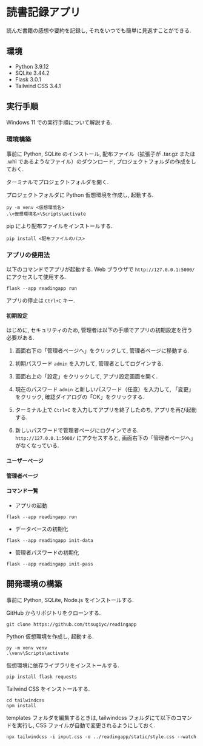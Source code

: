 ﻿# 読書記録アプリ
読んだ書籍の感想や要約を記録し, それをいつでも簡単に見返すことができる.

## 環境
- Python 3.9.12
- SQLite 3.44.2
- Flask 3.0.1
- Tailwind CSS 3.4.1

## 実行手順
Windows 11 での実行手順について解説する.

### 環境構築
事前に Python, SQLite のインストール, 配布ファイル（拡張子が .tar.gz または .whl であるようなファイル）のダウンロード, プロジェクトフォルダの作成をしておく. 

ターミナルでプロジェクトフォルダを開く. 

プロジェクトフォルダに Python 仮想環境を作成し, 起動する.
```
py -m venv <仮想環境名>
.\<仮想環境名>\Scripts\activate
```

pip により配布ファイルをインストールする.
```
pip install <配布ファイルのパス>
```

### アプリの使用法
以下のコマンドでアプリが起動する. Web ブラウザで `http://127.0.0.1:5000/` にアクセスして使用する.
```
flask --app readingapp run
```
アプリの停止は `Ctrl+C` キー.

#### 初期設定
はじめに, セキュリティのため, 管理者は以下の手順でアプリの初期設定を行う必要がある.

1. 画面右下の「管理者ページへ」をクリックして, 管理者ページに移動する.

2. 初期パスワード `admin` を入力して, 管理者としてログインする.

3. 画面右上の「設定」をクリックして, アプリ設定画面を開く.

4. 現在のパスワード `admin` と新しいパスワード（任意）を入力して, 「変更」をクリック, 確認ダイアログの「OK」をクリックする.

5. ターミナル上で `Ctrl+C` を入力してアプリを終了したのち, アプリを再び起動する.

6. 新しいパスワードで管理者ページにログインできる. `http://127.0.0.1:5000/` にアクセスすると, 画面右下の「管理者ページへ」がなくなっている.

#### ユーザーページ

#### 管理者ページ

#### コマンド一覧

- アプリの起動
```
flask --app readingapp run
```
- データベースの初期化
```
flask --app readingapp init-data
```
- 管理者パスワードの初期化
```
flask --app readingapp init-pass
```

## 開発環境の構築
事前に Python, SQLite, Node.js をインストールする. 

GitHub からリポジトリをクローンする.
```
git clone https://github.com/ttsugiyc/readingapp
```

Python 仮想環境を作成し, 起動する.
```
py -m venv venv
.\venv\Scripts\activate
```

仮想環境に依存ライブラリをインストールする.
```
pip install flask requests
```

Tailwind CSS をインストールする.
```
cd tailwindcss
npm install
```
templates フォルダを編集するときは, tailwindcss フォルダにて以下のコマンドを実行し, CSS ファイルが自動で変更されるようにしておく.
```
npx tailwindcss -i input.css -o ../readingapp/static/style.css --watch
```